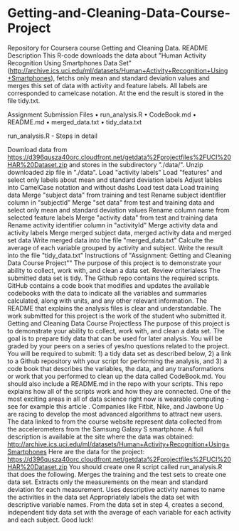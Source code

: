# Getting-and-Cleaning-Data-Course-Project
Repository for Coursera course Getting and Cleaning Data.
README Description This R-code downloads the data about "Human Activity Recognition Using Smartphones Data Set" (http://archive.ics.uci.edu/ml/datasets/Human+Activity+Recognition+Using+Smartphones), fetchs only mean and standard deviation values and merges this set of data with activity and feature labels. All labels are corresponded to camelcase notation. At the end the result is stored in the file tidy.txt.

Assignment Submission Files •	run_analysis.R •	CodeBook.md •	README.md •	merged_data.txt •	tidy_data.txt

run_analysis.R - Steps in detail

Download data from https://d396qusza40orc.cloudfront.net/getdata%2Fprojectfiles%2FUCI%20HAR%20Dataset.zip and stores in the subdirectory "./data/".
Unzip downloaded zip file in "./data".
Load "activity labels"
Load "features" and select only labels about mean and standard deviation labels
Adjust lables into CamelCase notation and without dashs
Load test data
Load training data
Merge "subject data" from training and test
Rename subject identifier column in "subjectId"
Merge "set data" from test and training data and select only mean and standard deviation values
Rename column name from selected feature labels
Merge "activity data" from test and training data
Rename activity identifier column in "activityId"
Merge activity data and activity labels
Merge merged subject data, merged activity data and merged set data
Write merged data into the file "merged_data.txt"
Calculte the average of each variable grouped by activity and subject.
Write the result into the file "tidy_data.txt" Instructions of "Assignment: Getting and Cleaning Data Course Project"" The purpose of this project is to demonstrate your ability to collect, work with, and clean a data set. Review criterialess
The submitted data set is tidy.
The Github repo contains the required scripts.
GitHub contains a code book that modifies and updates the available codebooks with the data to indicate all the variables and summaries calculated, along with units, and any other relevant information.
The README that explains the analysis files is clear and understandable.
The work submitted for this project is the work of the student who submitted it. Getting and Cleaning Data Course Projectless The purpose of this project is to demonstrate your ability to collect, work with, and clean a data set. The goal is to prepare tidy data that can be used for later analysis. You will be graded by your peers on a series of yes/no questions related to the project. You will be required to submit: 1) a tidy data set as described below, 2) a link to a Github repository with your script for performing the analysis, and 3) a code book that describes the variables, the data, and any transformations or work that you performed to clean up the data called CodeBook.md. You should also include a README.md in the repo with your scripts. This repo explains how all of the scripts work and how they are connected. One of the most exciting areas in all of data science right now is wearable computing - see for example this article . Companies like Fitbit, Nike, and Jawbone Up are racing to develop the most advanced algorithms to attract new users. The data linked to from the course website represent data collected from the accelerometers from the Samsung Galaxy S smartphone. A full description is available at the site where the data was obtained: http://archive.ics.uci.edu/ml/datasets/Human+Activity+Recognition+Using+Smartphones Here are the data for the project: https://d396qusza40orc.cloudfront.net/getdata%2Fprojectfiles%2FUCI%20HAR%20Dataset.zip You should create one R script called run_analysis.R that does the following.
Merges the training and the test sets to create one data set.
Extracts only the measurements on the mean and standard deviation for each measurement.
Uses descriptive activity names to name the activities in the data set
Appropriately labels the data set with descriptive variable names.
From the data set in step 4, creates a second, independent tidy data set with the average of each variable for each activity and each subject. Good luck!
